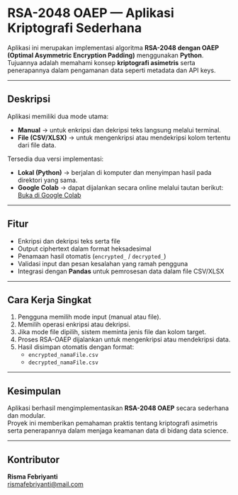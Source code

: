 # RSA-2048 OAEP — Aplikasi Kriptografi Sederhana

Aplikasi ini merupakan implementasi algoritma **RSA-2048 dengan OAEP (Optimal Asymmetric Encryption Padding)** menggunakan **Python**.  
Tujuannya adalah memahami konsep **kriptografi asimetris** serta penerapannya dalam pengamanan data seperti metadata dan API keys.

---

## Deskripsi
Aplikasi memiliki dua mode utama:
- **Manual** → untuk enkripsi dan dekripsi teks langsung melalui terminal.  
- **File (CSV/XLSX)** → untuk mengenkripsi atau mendekripsi kolom tertentu dari file data.  

Tersedia dua versi implementasi:
- **Lokal (Python)** → berjalan di komputer dan menyimpan hasil pada direktori yang sama.  
- **Google Colab** → dapat dijalankan secara online melalui tautan berikut:  
  [Buka di Google Colab](https://colab.research.google.com/drive/1CRv0oapQweG3RqIU-owNNLQOcB1uPqUb?usp=sharing)

---

## Fitur
- Enkripsi dan dekripsi teks serta file  
- Output ciphertext dalam format heksadesimal  
- Penamaan hasil otomatis (`encrypted_` / `decrypted_`)  
- Validasi input dan pesan kesalahan yang ramah pengguna  
- Integrasi dengan **Pandas** untuk pemrosesan data dalam file CSV/XLSX  

---

## Cara Kerja Singkat
1. Pengguna memilih mode input (manual atau file).  
2. Memilih operasi enkripsi atau dekripsi.  
3. Jika mode file dipilih, sistem meminta jenis file dan kolom target.  
4. Proses RSA-OAEP dijalankan untuk mengenkripsi atau mendekripsi data.  
5. Hasil disimpan otomatis dengan format:
   - `encrypted_namaFile.csv`
   - `decrypted_namaFile.csv`

---

## Kesimpulan
Aplikasi berhasil mengimplementasikan **RSA-2048 OAEP** secara sederhana dan modular.  
Proyek ini memberikan pemahaman praktis tentang kriptografi asimetris serta penerapannya dalam menjaga keamanan data di bidang data science.

---

## Kontributor
**Risma Febriyanti**  
[rismafebriyanti@mail.com](mailto:rismafebriyanti@gmail.com)
